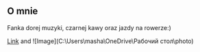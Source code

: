 ## O mnie
Fanka dorej muzyki, czarnej kawy oraz jazdy na rowerze:)

[Link](url) and ![Image](C:\Users\masha\OneDrive\Рабочий стол\photo)
```

